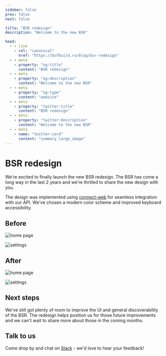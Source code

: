 ```yaml
---
sidebar: false
prev: false
next: false

title: "BSR redesign"
description: "Welcome to the new BSR"

head:
  - - link
    - rel: "canonical"
      href: "https://bufbuild.ru/blog/bsr-redesign"
  - - meta
    - property: "og:title"
      content: "BSR redesign"
  - - meta
    - property: "og:description"
      content: "Welcome to the new BSR"
  - - meta
    - property: "og:type"
      content: "website"
  - - meta
    - property: "twitter:title"
      content: "BSR redesign"
  - - meta
    - property: "twitter:description"
      content: "Welcome to the new BSR"
  - - meta
    - name: "twitter:card"
      content: "summary_large_image"
---
```


# BSR redesign

We're excited to finally launch the new BSR redesign. The BSR has come a long way in the last 2 years and we're thrilled to share the new design with you.

The design was implemented using [connect-web](/blog/connect-web-protobuf-grpc-in-the-browser/index.md) for seamless integration with our API. We've chosen a modern color scheme and improved keyboard accessibility.

## Before

![home page](https://cdn.prod.website-files.com/6723e92f5d187330e4da8144/6748b0d689a7306ca334f63a_current-ui-1-ONSKO4NL.png)

![settings](https://cdn.prod.website-files.com/6723e92f5d187330e4da8144/6748b0d615c8e733e1035b20_current-ui-2-NFB5XNDA.png)

## After

![home page](https://cdn.prod.website-files.com/6723e92f5d187330e4da8144/6748b0d61bea3702db069d61_new-ui-1-4QPOFVJC.png)

![settings](https://cdn.prod.website-files.com/6723e92f5d187330e4da8144/6748b0d7d3dcf26620c15e69_new-ui-2-ALPYTMH6.png)

## Next steps

We've still got plenty of room to improve the UI and general discoverability of the BSR. The redesign helps position us for those future improvements and we can't wait to share more about those in the coming months.

## Talk to us

Come drop by and chat on [Slack](https://buf.build/b/slack) - we'd love to hear your feedback!

‍
